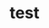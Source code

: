 ---
title: test
slug: our-team
template: OurTeam
description: Great stories do not come to life through one’s individual effort, but rather when the collective unites and shares unique ideas, throwing everything into the pot of creativity. At Plastic Wax, we believe that people are our greatest asset, particularly when they come together to create.
quote_one: "> Lorem ipsum dolor sit amet, consectetur adipiscing elit. Quisque
  cursus justo sit amet sodales posuere. Duis at nulla rutrum, efficitur turpis
  sed, vestibulum magna. Nullam quis ultrices dolor. Nam semper faucibus
  feugiat."
quote_two: "> Lorem ipsum dolor sit amet, consectetur adipiscing elit. Quisque
  cursus justo sit amet sodales posuere. Duis at nulla rutrum, efficitur turpis
  sed, vestibulum magna. Nullam quis ultrices dolor. Nam semper faucibus
  feugiat."  
gallery:
  - image: https://res.cloudinary.com/dhuii7xg2/image/upload/c_scale,f_auto,q_auto,w_auto/v1612514321/team/teamwork-representation-business-project_1_ggwwsg.png
    alt: asdas
    title: asdasdas
  - image: https://res.cloudinary.com/dhuii7xg2/image/upload/c_scale,f_auto,q_auto,w_auto/v1612514321/team/interior-designer-clients-vr-glasses-touching-air_1_g0tgec.png
    alt: asdasd
    title: asdasdas
  - image: https://res.cloudinary.com/dhuii7xg2/image/upload/c_scale,f_auto,q_auto,w_auto/v1612514321/team/interior-designer-clients-vr-glasses-touching-air_1_g0tgec.png
    alt: asdasd
    title: asdasdas  
meta:
  description: This is a meta description.
  title: Our Team
---